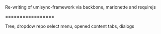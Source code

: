 Re-writing of umlsync-framework via backbone, marionette and requirejs

=================

Tree, dropdow repo select menu, opened content tabs, dialogs
